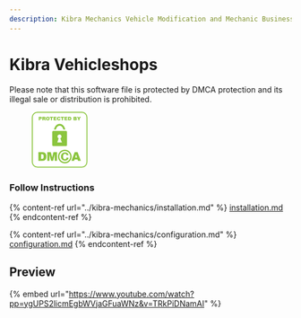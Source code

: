 ```yaml
---
description: Kibra Mechanics Vehicle Modification and Mechanic Business System
---
```


# Kibra Vehicleshops

Please note that this software file is protected by DMCA protection and its illegal sale or distribution is prohibited.

<figure><img src="../../.gitbook/assets/DMCA_badge_trn_100w.png" alt=""><figcaption></figcaption></figure>

### Follow Instructions

{% content-ref url="../kibra-mechanics/installation.md" %}
[installation.md](../kibra-mechanics/installation.md)
{% endcontent-ref %}

{% content-ref url="../kibra-mechanics/configuration.md" %}
[configuration.md](../kibra-mechanics/configuration.md)
{% endcontent-ref %}

## Preview

{% embed url="https://www.youtube.com/watch?pp=ygUPS2licmEgbWVjaGFuaWNz&v=TRkPiDNamAI" %}


